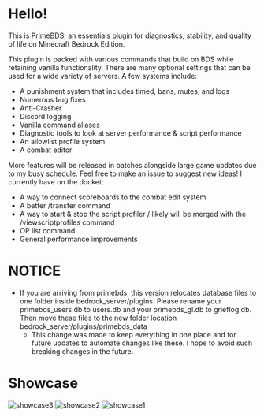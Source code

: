 # Hello!

This is PrimeBDS, an essentials plugin for diagnostics, stability, and quality of life on Minecraft Bedrock Edition.

This plugin is packed with various commands that build on BDS while retaining vanilla functionality. There are many optional settings that can be used for a wide variety of servers. A few systems include:
- A punishment system that includes timed, bans, mutes, and logs
- Numerous bug fixes
- Anti-Crasher
- Discord logging
- Vanilla command aliases
- Diagnostic tools to look at server performance & script performance
- An allowlist profile system
- A combat editor

More features will be released in batches alongside large game updates due to my busy schedule. Feel free to make an issue to suggest new ideas!
I currently have on the docket:
- A way to connect scoreboards to the combat edit system
- A better /transfer command
- A way to start & stop the script profiler / likely will be merged with the /viewscriptprofiles command
- OP list command
- General performance improvements

# NOTICE
- If you are arriving from primebds, this version relocates database files to one folder inside bedrock_server/plugins. Please rename your primebds_users.db to users.db and your primebds_gl.db to grieflog.db. Then move these files to the new folder location bedrock_server/plugins/primebds_data 
  - This change was made to keep everything in one place and for future updates to automate changes like these. I hope to avoid such breaking changes in the future.

 # Showcase
![showcase3](https://github.com/user-attachments/assets/4aad2468-c94a-45d1-abbd-30847eb20dce)
![showcase2](https://github.com/user-attachments/assets/748bb717-3258-4fa1-868c-fd9662c86fce)
![showcase1](https://github.com/user-attachments/assets/729a0f99-ecfb-4b11-b134-8993cc22817a)
